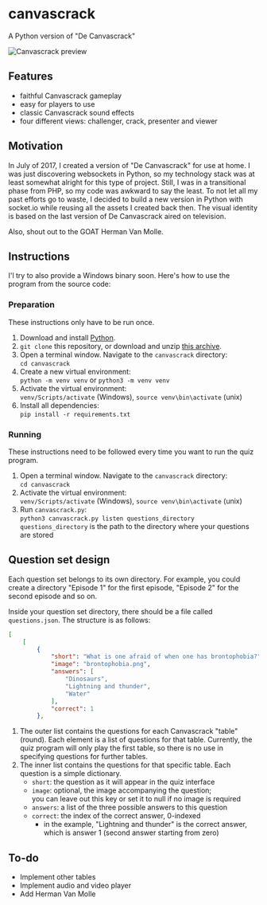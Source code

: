 # canvascrack
A Python version of "De Canvascrack"

![Canvascrack preview](https://user-images.githubusercontent.com/84721952/210135968-4b5499e4-3a54-4654-9851-87b6517ad788.png)

## Features

- faithful Canvascrack gameplay
- easy for players to use
- classic Canvascrack sound effects
- four different views: challenger, crack, presenter and viewer

## Motivation

In July of 2017, I created a version of "De Canvascrack" for use at home. I was just discovering websockets in Python, so my technology stack was at least somewhat alright for this type of project. Still, I was in a transitional phase from PHP, so my code was awkward to say the least. To not let all my past efforts go to waste, I decided to build a new version in Python with socket.io while reusing all the assets I created back then. The visual identity is based on the last version of De Canvascrack aired on television.

Also, shout out to the GOAT Herman Van Molle.

## Instructions

I'l try to also provide a Windows binary soon. Here's how to use the program from the source code:

### Preparation

These instructions only have to be run once.

1. Download and install [Python](https://www.python.org/).
2. `git clone` this repository, or download and unzip [this archive](https://github.com/AntheSevenants/canvascrack/archive/refs/heads/main.zip).
3. Open a terminal window. Navigate to the `canvascrack` directory:  
    `cd canvascrack`
4. Create a new virtual environment:  
    `python -m venv venv` or `python3 -m venv venv`
5. Activate the virtual environment:  
    `venv/Scripts/activate` (Windows), `source venv\bin\activate` (unix)
6. Install all dependencies:  
    `pip install -r requirements.txt`

### Running

These instructions need to be followed every time you want to run the quiz program.

1. Open a terminal window. Navigate to the `canvascrack` directory:  
    `cd canvascrack`
2. Activate the virtual environment:  
    `venv/Scripts/activate` (Windows), `source venv\bin\activate` (unix)
3. Run `canvascrack.py`:  
    `python3 canvascrack.py listen questions_directory`  
    `questions_directory` is the path to the directory where your questions are stored

## Question set design

Each question set belongs to its own directory. For example, you could create a directory "Episode 1" for the first episode, "Episode 2" for the second episode and so on.

Inside your question set directory, there should be a file called `questions.json`. The structure is as follows:

```json
[
	[
		{
			"short": "What is one afraid of when one has brontophobia?",
			"image": "brontophobia.png",
			"answers": [
				"Dinosaurs",
				"Lightning and thunder",
				"Water"
			],
			"correct": 1
		},
```

1. The outer list contains the questions for each Canvascrack "table" (round). Each element is a list of questions for that table. Currently, the quiz program will only play the first table, so there is no use in specifying questions for further tables.
2. The inner list contains the questions for that specific table. Each question is a simple dictionary.
    - `short`: the question as it will appear in the quiz interface
    - `image`: optional, the image accompanying the question;  
            you can leave out this key or set it to null if no image is required
    - `answers`: a list of the three possible answers to this question
    - `correct`: the index of the correct answer, 0-indexed
        - in the example, "Lightning and thunder" is the correct answer, which is answer 1 (second answer starting from zero)

## To-do

* Implement other tables
* Implement audio and video player
* Add Herman Van Molle